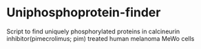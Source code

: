 # Uniphosphoprotein-finder
Script to find uniquely phosphorylated proteins in calcineurin inhibitor(pimecrolimus; pim) treated human melanoma MeWo cells
